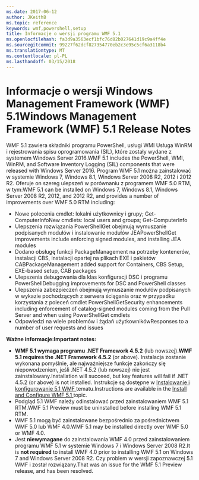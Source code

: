 ```yaml
---
ms.date: 2017-06-12
author: JKeithB
ms.topic: reference
keywords: wmf,powershell,setup
title: Informacje o wersji programu WMF 5.1
ms.openlocfilehash: fa3d9a3563ecf1bfc76d82b027641d19c9a4ff4e
ms.sourcegitcommit: 99227f62dcf827354770eb2c3e95c5cf6a3118b4
ms.translationtype: MT
ms.contentlocale: pl-PL
ms.lasthandoff: 03/15/2018
---
```

# <a name="windows-management-framework-wmf-51-release-notes"></a><span data-ttu-id="2106c-103">Informacje o wersji Windows Management Framework (WMF) 5.1</span><span class="sxs-lookup"><span data-stu-id="2106c-103">Windows Management Framework (WMF) 5.1 Release Notes</span></span> #

<span data-ttu-id="2106c-104">WMF 5.1 zawiera składniki programu PowerShell, usługi WMI Usługa WinRM i rejestrowania spisu oprogramowania (SIL), które zostały wydane z systemem Windows Server 2016.</span><span class="sxs-lookup"><span data-stu-id="2106c-104">WMF 5.1 includes the PowerShell, WMI, WinRM, and Software Inventory Logging (SIL) components that were released with Windows Server 2016.</span></span>
<span data-ttu-id="2106c-105">Program WMF 5.1 można zainstalować w systemie Windows 7, Windows 8.1, Windows Server 2008 R2, 2012 i 2012 R2. Oferuje on szereg ulepszeń w porównaniu z programem WMF 5.0 RTM, w tym:</span><span class="sxs-lookup"><span data-stu-id="2106c-105">WMF 5.1 can be installed on Windows 7, Windows 8.1, Windows Server 2008 R2, 2012, and 2012 R2, and provides a number of improvements over WMF 5.0 RTM including:</span></span>

- <span data-ttu-id="2106c-106">Nowe polecenia cmdlet: lokalni użytkownicy i grupy; Get-ComputerInfo</span><span class="sxs-lookup"><span data-stu-id="2106c-106">New cmdlets: local users and groups; Get-ComputerInfo</span></span>
- <span data-ttu-id="2106c-107">Ulepszenia rozwiązania PowerShellGet obejmują wymuszanie podpisanych modułów i instalowanie modułów JEA</span><span class="sxs-lookup"><span data-stu-id="2106c-107">PowerShellGet improvements include enforcing signed modules, and installing JEA modules</span></span>
- <span data-ttu-id="2106c-108">Dodano obsługę funkcji PackageManagement na potrzeby kontenerów, instalacji CBS, instalacji opartej na plikach EXE i pakietów CAB</span><span class="sxs-lookup"><span data-stu-id="2106c-108">PackageManagement added support for Containers, CBS Setup, EXE-based setup, CAB packages</span></span>
- <span data-ttu-id="2106c-109">Ulepszenia debugowania dla klas konfiguracji DSC i programu PowerShell</span><span class="sxs-lookup"><span data-stu-id="2106c-109">Debugging improvements for DSC and PowerShell classes</span></span>
- <span data-ttu-id="2106c-110">Ulepszenia zabezpieczeń obejmują wymuszanie modułów podpisanych w wykazie pochodzących z serwera ściągania oraz w przypadku korzystania z poleceń cmdlet PowerShellGet</span><span class="sxs-lookup"><span data-stu-id="2106c-110">Security enhancements including enforcement of catalog-signed modules coming from the Pull Server and when using PowerShellGet cmdlets</span></span>
- <span data-ttu-id="2106c-111">Odpowiedzi na wiele problemów i żądań użytkowników</span><span class="sxs-lookup"><span data-stu-id="2106c-111">Responses to a number of user requests and issues</span></span>

<span data-ttu-id="2106c-112">**Ważne informacje:**</span><span class="sxs-lookup"><span data-stu-id="2106c-112">**Important notes:**</span></span>

- <span data-ttu-id="2106c-113">**WMF 5.1 wymaga programu .NET Framework 4.5.2** (lub nowszej).</span><span class="sxs-lookup"><span data-stu-id="2106c-113">**WMF 5.1 requires the .NET Framework 4.5.2** (or above).</span></span> <span data-ttu-id="2106c-114">Instalacja zostanie wykonana pomyślnie, ale najważniejsze funkcje zakończy się niepowodzeniem, jeśli .NET 4.5.2 (lub nowszej) nie jest zainstalowany.</span><span class="sxs-lookup"><span data-stu-id="2106c-114">Installation will succeed, but key features will fail if .NET 4.5.2 (or above) is not installed.</span></span> <span data-ttu-id="2106c-115">Instrukcje są dostępne w [Instalowanie i konfigurowanie 5.1 WMF ](https://msdn.microsoft.com/powershell/wmf/5.1/install-configure) tematu.</span><span class="sxs-lookup"><span data-stu-id="2106c-115">Instructions are available in the [Install and Configure WMF 5.1 ](https://msdn.microsoft.com/powershell/wmf/5.1/install-configure) topic.</span></span>
- <span data-ttu-id="2106c-116">Podgląd 5.1 WMF należy odinstalować przed zainstalowaniem WMF 5.1 RTM.</span><span class="sxs-lookup"><span data-stu-id="2106c-116">WMF 5.1 Preview must be uninstalled before installing WMF 5.1 RTM.</span></span>
- <span data-ttu-id="2106c-117">WMF 5.1 mogą być zainstalowane bezpośrednio za pośrednictwem WMF 5.0 lub WMF 4.0.</span><span class="sxs-lookup"><span data-stu-id="2106c-117">WMF 5.1 may be installed directly over WMF 5.0 or WMF 4.0.</span></span>
- <span data-ttu-id="2106c-118">Jest __niewymagane__ do zainstalowania WMF 4.0 przed zainstalowaniem programu WMF 5.1 w systemie Windows 7 i Windows Server 2008 R2.</span><span class="sxs-lookup"><span data-stu-id="2106c-118">It is __not required__ to install WMF 4.0 prior to installing WMF 5.1 on Windows 7 and Windows Server 2008 R2.</span></span> <span data-ttu-id="2106c-119">Czy problem w wersji zapoznawczej 5.1 WMF i został rozwiązany.</span><span class="sxs-lookup"><span data-stu-id="2106c-119">That was an issue for the WMF 5.1 Preview release, and has been resolved.</span></span>  


